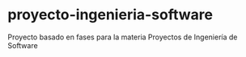 # proyecto-ingenieria-software
Proyecto basado en fases para la materia Proyectos de Ingeniería de Software
